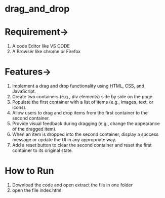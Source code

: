 # drag_and_drop
# Requirement->
1. A code Editor like VS CODE
2. A Browser like chrome or Firefox

# Features->
1. Implement a drag and drop functionality using HTML, CSS, and JavaScript.
2. Create two containers (e.g., div elements) side by side on the page.
3. Populate the first container with a list of items (e.g., images, text, or icons).
4. Allow users to drag and drop items from the first container to the second container.
5. Provide visual feedback during dragging (e.g., change the appearance of the dragged item).
6. When an item is dropped into the second container, display a success message or update the UI in any appropriate way.
7. Add a reset button to clear the second container and reset the first container to its original state.

# How to Run
1. Download the code and open extract the file in one folder
2. open the file index.html
